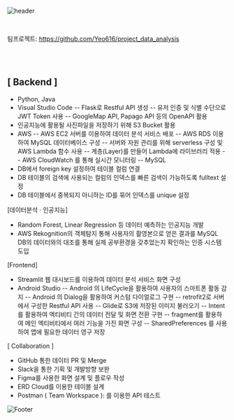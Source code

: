 
<!-- 
![header](https://capsule-render.vercel.app/api?type=Slice&color=gradient&section=header&text=%20%20Yeo&fontSize=40&rotate=10) 
-->

![header](https://capsule-render.vercel.app/api?type=waving&text=Yeo&animation=fadeIn&color=timeGradient&fontSize=50&height=180 )

</br>

팀프로젝트: https://github.com/Yeo616/project_data_analysis

</br>
</br>

## [ Backend ]
- Python, Java
- Visual Studio Code
-- Flask로 Restful API 생성
-- 유저 인증 및 식별 수단으로 JWT Token 사용
-- GoogleMap API, Papago API 등의 OpenAPI 활용
- 인공지능에 활용될 사진파일을 저장하기 위해 S3 Bucket 활용
- AWS
-- AWS EC2 서버를 이용하여 데이터 분석 서비스 배포
-- AWS RDS 이용하여 MySQL 데이터베이스 구성
-- 서버와 자원 관리를 위해 serverless 구성 및 AWS Lambda 함수 사용
-- 계층(Layer)를 만들어 Lambda에 라이브러리 적용
-- AWS CloudWatch 를 통해 실시간 모니터링
-- MySQL
- DB에서 foreign key 설정하여 테이블 컬럼 연결
- DB 테이블의 검색에 사용되는 컬럼의 인덱스를 빠른 검색이 가능하도록 fulltext 설정
- DB 테이블에서 중복되지 아니하는 ID를 묶어 인덱스를 unique 설정

[데이터분석 · 인공지능]
- Random Forest, Linear Regression 등 데이터 예측하는 인공지능 개발
- AWS Rekognition의 객체탐지 통해 사용자의 촬영본으로 얻은 결과를 MySQL DB의 데이터와의 대조를 통해 실제 공부환경을 갖추었는지 확인하는 인증 시스템 도입

[Frontend]
- Streamlit 웹 대시보드를 이용하여 데이터 분석 서비스 화면 구성
- Android Studio
-- Android 의 LifeCycle을 활용하여 사용자의 스마트폰 활동 감지
-- Android 의 Dialog을 활용하여 커스텀 다이얼로그 구현
-- retrofit2로 서버에서 구성한 Restful API 사용
-- Glide로 S3에 저장된 이미지 불러오기
-- Intent를 활용하여 엑티비티 간의 데이터 전달 및 화면 전환 구현
-- fragment를 활용하여 메인 엑티비티에서 여러 기능을 가진 화면 구성
-- SharedPreferences 를 사용하여 앱에 필요한 데이터 영구 저장

[ Collaboration ]
- GitHub 통한 데이터 PR 및 Merge
- Slack을 통한 기획 및 개발방향 보완
- Figma를 사용한 화면 설계 및 플로우 작성
- ERD Cloud를 이용한 테이블 설계
- Postman ( Team Workspace ): 를 이용한 API 테스트

<!--
**Yeo616/Yeo616** is a ✨ _special_ ✨ repository because its `README.md` (this file) appears on your GitHub profile.

Here are some ideas to get you started:

- 🔭 I’m currently working on ...
- 🌱 I’m currently learning ...
- 👯 I’m looking to collaborate on ...
- 🤔 I’m looking for help with ...
- 💬 Ask me about ...
- 📫 How to reach me: ...
- 😄 Pronouns: ...
- ⚡ Fun fact: ...
-->

![Footer](https://capsule-render.vercel.app/api?type=waving&color=timeGradient&height=100&section=footer)

